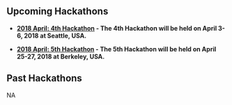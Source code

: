 


## Upcoming Hackathons

- **[2018 April: 4th Hackathon](HCK04_2018_Seattle/README.md) - The 4th Hackathon will be held on April 3-6, 2018 at Seattle, USA.**

- **[2018 April: 5th Hackathon](HCK05_2018_Berkeley/README.md) - The 5th Hackathon will be held on April 25-27, 2018 at Berkeley, USA.**

## Past Hackathons

NA
